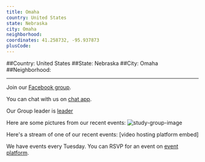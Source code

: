 ```yaml
---
title: Omaha
country: United States
state: Nebraska
city: Omaha
neighborhood: 
coordinates: 41.258732, -95.937873
plusCode:
---
```


##Country: United States
##State: Nebraska
##City: Omaha
##Neighborhood: 
*****
Join our [Facebook group](https://www.facebook.com/groups/free.code.camp.omaha).

You can chat with us on [chat app]().

Our Group leader is [leader]()

Here are some pictures from our recent events:
![study-group-image]()

Here's a stream of one of our recent events:
[video hosting platform embed]

We have events every Tuesday. You can RSVP for an event on [event platform]().
